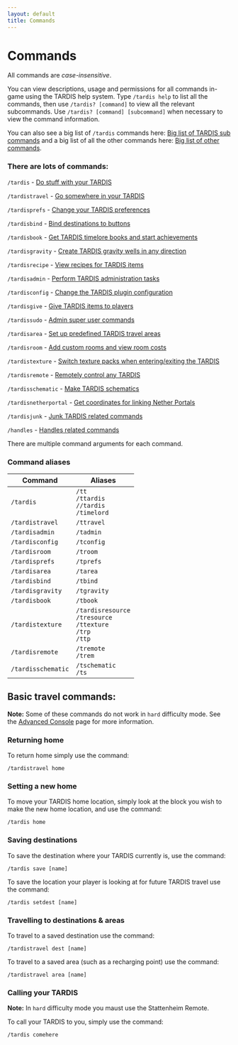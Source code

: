 ```yaml
---
layout: default
title: Commands
---
```


# Commands

All commands are _case-insensitive_.

You can view descriptions, usage and permissions for all commands in-game using the TARDIS help system.
Type `/tardis help` to list all the commands, then use `/tardis? [command]` to view all the relevant subcommands.
Use `/tardis? [command] [subcommand]` when necessary to view the command information.

You can also see a big list of `/tardis` commands here: [Big list of TARDIS sub commands](tardis-commands-table.html)
and a big list of all the other commands here: [Big list of other commands](other-commands.html).

### There are lots of commands:

`/tardis` - [Do stuff with your TARDIS](tardis-commands.html)

`/tardistravel` - [Go somewhere in your TARDIS](travel-commands.html)

`/tardisprefs` - [Change your TARDIS preferences](player-preferences.html)

`/tardisbind` - [Bind destinations to buttons](bind-commands.html)

`/tardisbook` - [Get TARDIS timelore books and start achievements](books.html)

`/tardisgravity` - [Create TARDIS gravity wells in any direction](gravity-wells.html)

`/tardisrecipe` - [View recipes for TARDIS items](recipe-commands.html)

`/tardisadmin` - [Perform TARDIS administration tasks](admin-commands.html)

`/tardisconfig` - [Change the TARDIS plugin configuration](config-commands.html)

`/tardisgive` - [Give TARDIS items to players](give-commands.html)

`/tardissudo` - [Admin super user commands](sudo-commands.html)

`/tardisarea` - [Set up predefined TARDIS travel areas](area-commands.html)

`/tardisroom` - [Add custom rooms and view room costs](custom-rooms.html)

`/tardistexture` - [Switch texture packs when entering/exiting the TARDIS](texture-commands.html)

`/tardisremote` - [Remotely control any TARDIS](remote-commands.html)

`/tardisschematic` - [Make TARDIS schematics](schematic-commands.html)

`/tardisnetherportal` - [Get coordinates for linking Nether Portals](netherportal-command.html)

`/tardisjunk` - [Junk TARDIS related commands](junk-tardis.html)

`/handles` - [Handles related commands](handles.html)

There are multiple command arguments for each command.

### Command aliases

| Command            | Aliases                                                              |
|--------------------|----------------------------------------------------------------------|
| `/tardis`          | `/tt`<br>`/ttardis`<br>`//tardis`<br>`/timelord`                     |
| `/tardistravel`    | `/ttravel`                                                           |
| `/tardisadmin`     | `/tadmin`                                                            |
| `/tardisconfig`    | `/tconfig`                                                           |
| `/tardisroom`      | `/troom`                                                             |
| `/tardisprefs`     | `/tprefs`                                                            |
| `/tardisarea`      | `/tarea`                                                             |
| `/tardisbind`      | `/tbind`                                                             |
| `/tardisgravity`   | `/tgravity`                                                          |
| `/tardisbook`      | `/tbook`                                                             |
| `/tardistexture`   | `/tardisresource`<br>`/tresource`<br>`/ttexture`<br>`/trp`<br>`/ttp` |
| `/tardisremote`    | `/tremote`<br>`/trem`                                                |
| `/tardisschematic` | `/tschematic`<br>`/ts`                                               |

## Basic travel commands:

**Note:** Some of these commands do not work in `hard` difficulty mode. See
the [Advanced Console](advanced-console.html) page for more information.

### Returning home

To return home simply use the command:

    /tardistravel home

### Setting a new home

To move your TARDIS home location, simply look at the block you wish to make the new home location, and use the command:

    /tardis home

### Saving destinations

To save the destination where your TARDIS currently is, use the command:

    /tardis save [name]

To save the location your player is looking at for future TARDIS travel use the command:

    /tardis setdest [name]

### Travelling to destinations & areas

To travel to a saved destination use the command:

    /tardistravel dest [name]

To travel to a saved area (such as a recharging point) use the command:

    /tardistravel area [name]

### Calling your TARDIS

**Note:** In `hard` difficulty mode you maust use the Stattenheim Remote.

To call your TARDIS to you, simply use the command:

    /tardis comehere

